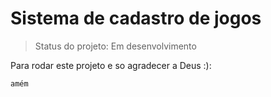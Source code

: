 <h1>Sistema de cadastro de jogos</h1>

> Status do projeto: Em desenvolvimento

Para rodar este projeto e so agradecer a Deus :): 

```
amém
```
